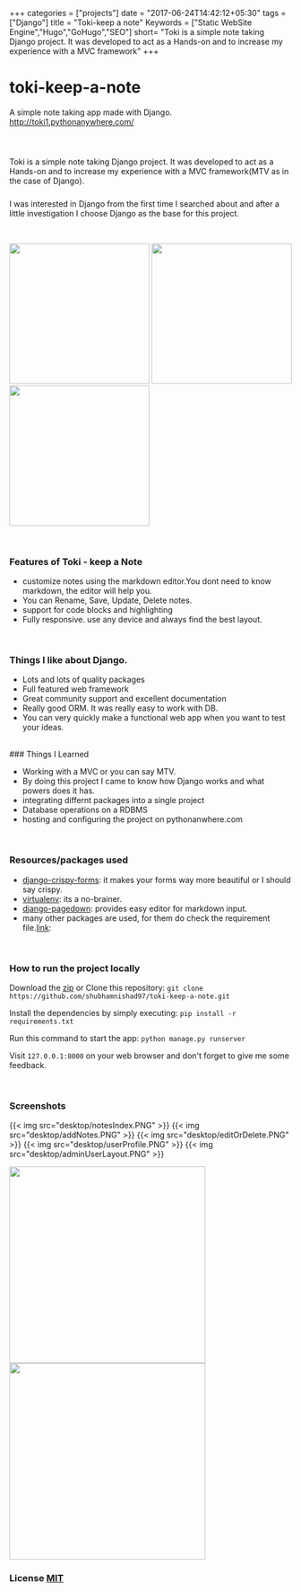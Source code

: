 +++
categories = ["projects"]
date = "2017-06-24T14:42:12+05:30"
tags = ["Django"]
title = "Toki-keep a note"
Keywords = ["Static WebSite Engine","Hugo","GoHugo","SEO"]
short= "Toki is a simple note taking Django project. It was developed to act as a Hands-on and to increase my experience with a MVC framework"
+++
# toki-keep-a-note

A simple note taking app made with Django. http://toki1.pythonanywhere.com/
##### 

<br>

Toki is a simple note taking Django project. It was developed to act as a Hands-on and to increase my experience with a MVC framework(MTV as in the case of Django).

##### 

I was interested in Django from the first time I searched about and after a little investigation I choose Django as the base for this project.

<br>

<img class="amp-img" src="mobile/home.png" width="250">   <img class="amp-img" src="mobile/addNote.png" width="250">   <img  class="amp-img" src="mobile/notesIndex.png" width="250">

<br>

### Features of Toki - keep a Note
*   customize notes using the markdown editor.You dont need to know markdown, the editor will help you.
*   You can Rename, Save, Update, Delete notes.
*   support for code blocks and highlighting
*   Fully responsive. use any device and always find the best layout.


<br>

### Things I like about Django.
*   Lots and lots of quality packages
*   Full featured web framework
*   Great community support and excellent documentation
*   Really good ORM. It was really easy to work with DB.
*   You can very quickly make a functional web app when you want to test your ideas.


<br>
### Things I Learned

*   Working with a MVC or you can say MTV.
*   By doing this project I came to know how Django works and what powers does it has.
*   integrating differnt packages into a single project
*   Database operations on a RDBMS
*   hosting and configuring the project on pythonanwhere.com


<br>

### Resources/packages used
*   [django-crispy-forms](http://django-crispy-forms.readthedocs.io/en/latest/): it makes your forms way more beautiful or I should say crispy.
*   [virtualenv](https://virtualenv.pypa.io/en/stable/): its a no-brainer.
*   [django-pagedown](https://github.com/timmyomahony/django-pagedown): provides easy editor for markdown input.
*   many other packages are used, for them do check the requirement file.[link](https://github.com/shubhamnishad97/toki-keep-a-note/blob/master/requirements.txt): 


<br>

### How to run the project locally
Download the [zip](https://github.com/shubhamnishad97/toki-keep-a-note/archive/master.zip) or Clone this repository:
`git clone https://github.com/shubhamnishad97/toki-keep-a-note.git`

Install the dependencies by simply executing:
`pip install -r requirements.txt`

Run this command to start the app:
`python manage.py runserver`

Visit `127.0.0.1:8000` on your web browser and don't forget to give me some feedback.



<br>



### Screenshots
{{< img src="desktop/notesIndex.PNG" >}}
{{< img src="desktop/addNotes.PNG" >}}
{{< img src="desktop/editOrDelete.PNG" >}}
{{< img src="desktop/userProfile.PNG" >}}
{{< img src="desktop/adminUserLayout.PNG" >}}

<img src="desktop/signup.PNG" width="350">
<img src="desktop/login.PNG" width="350">

<br>

### License [MIT](https://github.com/shubhamnishad97/toki-keep-a-note/blob/master/LICENSE)
